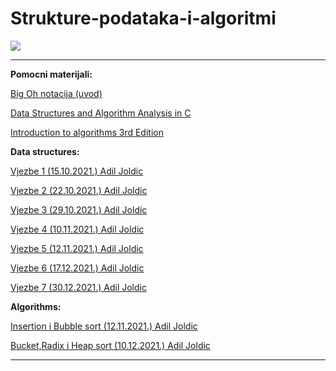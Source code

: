 # Strukture-podataka-i-algoritmi


![](https://komarev.com/ghpvc/?username=Strukture-podataka-i-algoritmi&label=Broj+posjeta:)


<hr>


**Pomocni materijali:**

[Big Oh notacija (uvod)](https://www.youtube.com/watch?v=__vX2sjlpXU)

[Data Structures and Algorithm Analysis in C](https://github.com/Infinity-Vault/Strukture-podataka-i-algoritmi/raw/main/Materijali/Data_Structures_and_Algorithm_Analysis_in_C.pdf)

[Introduction to algorithms 3rd Edition](https://github.com/Infinity-Vault/Strukture-podataka-i-algoritmi/raw/main/Materijali/Introduction_to_algorithms-3rd%20Edition.pdf)

**Data structures:**

[Vjezbe 1 (15.10.2021.) Adil Joldic](https://github.com/Infinity-Vault/Strukture-podataka-i-algoritmi/blob/main/Data%20structures/Vjezbe%201.cpp)

[Vjezbe 2 (22.10.2021.) Adil Joldic](https://github.com/Infinity-Vault/Strukture-podataka-i-algoritmi/blob/main/Data%20structures/Vjezbe%202.cpp)

[Vjezbe 3 (29.10.2021.) Adil Joldic](https://github.com/Infinity-Vault/Strukture-podataka-i-algoritmi/tree/main/Data%20structures/SPA%20vjezbe%203)

[Vjezbe 4 (10.11.2021.) Adil Joldic](https://github.com/Infinity-Vault/Strukture-podataka-i-algoritmi/tree/main/Data%20structures/SPA%20vjezbe%204)

[Vjezbe 5 (12.11.2021.) Adil Joldic](https://github.com/Infinity-Vault/Strukture-podataka-i-algoritmi/tree/main/Data%20structures/Heap)

[Vjezbe 6 (17.12.2021.) Adil Joldic](https://github.com/Infinity-Vault/Strukture-podataka-i-algoritmi/tree/main/Data%20structures/Vjezbe%206)

[Vjezbe 7 (30.12.2021.) Adil Joldic]()

**Algorithms:**

[Insertion i Bubble sort (12.11.2021.) Adil Joldic](https://github.com/Infinity-Vault/Strukture-podataka-i-algoritmi/tree/main/Algorithms/Insertion%20i%20Bubble%20sort)

[Bucket,Radix i Heap sort (10.12.2021.) Adil Joldic](https://github.com/Infinity-Vault/Strukture-podataka-i-algoritmi/tree/main/Algorithms/Bucket%2CRadix%2CHeap)
<hr>

